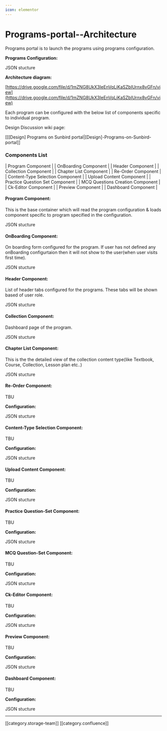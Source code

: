 ```yaml
---
icon: elementor
---
```


# Programs-portal--Architecture

Programs portal is to launch the programs using programs configuration.&#x20;

**Programs Configuration:**

JSON stucture

**Architecture diagram:**

[https://drive.google.com/file/d/1mZNG8UkX3IeEnVqLiKaSZbIUrnx8vGFn/view](https://drive.google.com/file/d/1mZNG8UkX3IeEnVqLiKaSZbIUrnx8vGFn/view)

Each program can be configured with the below list of components specific to individual program.&#x20;

Design Discussion wiki page:

\[\[\[Design] Programs on Sunbird portal|\[Design]-Programs-on-Sunbird-portal]]

### Components List

\| Program Component | | OnBoarding Component | | Header Component | | Collection Component | | Chapter List Component | | Re-Order Component | | Content-Type Selection Component | | Upload Content Component | | Practice Question Set Component | | MCQ Questions Creation Component | | Ck-Editor Component | | Preview Component | | Dashboard Component |

#### Program Component:

This is the base container which will read the program configuration & loads component specific to program specified in the configuration.

JSON stucture

#### OnBoarding Component:

On boarding form configured for the program. If user has not defined any onBoarding configurtaion then it will not show to the user(when user visits first time).

JSON stucture

#### Header Component:

List of header tabs configured for the programs. These tabs will be shown based of user role.

JSON stucture

#### Collection Component:

Dashboard page of the program.

JSON stucture

#### Chapter List Component:

This is the the detailed view of the collection content type(like Textbook, Course, Collection, Lesson plan etc..)

JSON stucture

#### Re-Order  Component:

TBU

**Configuration:**

JSON stucture

#### Content-Type Selection Component:

TBU

**Configuration:**

JSON stucture

#### Upload Content Component:

TBU

**Configuration:**

JSON stucture

#### Practice Question-Set Component:

TBU

**Configuration:**

JSON stucture

#### MCQ Question-Set Component:

TBU

**Configuration:**

JSON stucture

#### Ck-Editor Component:

TBU

**Configuration:**

JSON stucture

#### Preview Component:

TBU

**Configuration:**

JSON stucture

#### Dashboard Component:

TBU

**Configuration:**

JSON stucture

***

\[\[category.storage-team]] \[\[category.confluence]]
